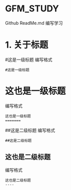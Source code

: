 # GFM_STUDY
Github ReadMe.md 编写学习

# 1. 关于标题

#这是一级标题
编写格式
```
#这是一级标题
```

这也是一级标题
=======
编写格式
```
这也是一级标题
=======
```

##这是二级标题
编写格式
```
##这是二级标题
```

这也是二级标题
----
编写格式
```
这也是二级标题
----
```
